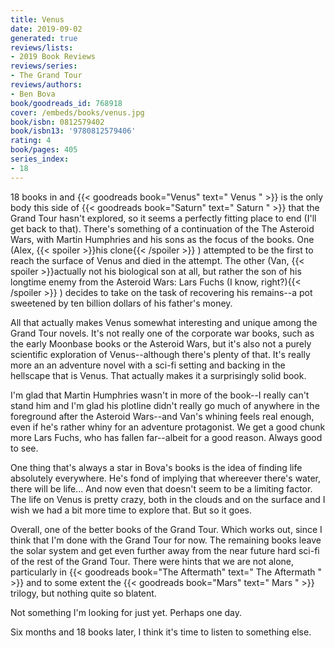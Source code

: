 ```yaml
---
title: Venus
date: 2019-09-02
generated: true
reviews/lists:
- 2019 Book Reviews
reviews/series:
- The Grand Tour
reviews/authors:
- Ben Bova
book/goodreads_id: 768918
cover: /embeds/books/venus.jpg
book/isbn: 0812579402
book/isbn13: '9780812579406'
rating: 4
book/pages: 405
series_index:
- 18
---
```

18 books in and {{< goodreads book="Venus" text=" Venus " >}} is the only body this side of {{< goodreads book="Saturn" text=" Saturn " >}} that the Grand Tour hasn't explored, so it seems a perfectly fitting place to end (I'll get back to that). There's something of a continuation of the The Asteroid Wars, with Martin Humphries and his sons as the focus of the books. One (Alex,  {{< spoiler >}}his clone{{< /spoiler >}}  ) attempted to be the first to reach the surface of Venus and died in the attempt. The other (Van,  {{< spoiler >}}actually not his biological son at all, but rather the son of his longtime enemy from the Asteroid Wars: Lars Fuchs (I know, right?){{< /spoiler >}} ) decides to take on the task of recovering his remains--a pot sweetened by ten billion dollars of his father's money.  

All that actually makes Venus somewhat interesting and unique among the Grand Tour novels. It's not really one of the corporate war books, such as the early Moonbase books or the Asteroid Wars, but it's also not a purely scientific exploration of Venus--although there's plenty of that. It's really more an an adventure novel with a sci-fi setting and backing in the hellscape that is Venus. That actually makes it a surprisingly solid book.  

<!--more-->

I'm glad that Martin Humphries wasn't in more of the book--I really can't stand him and I'm glad his plotline didn't really go much of anywhere in the foreground after the Asteroid Wars--and Van's whining feels real enough, even if he's rather whiny for an adventure protagonist. We get a good chunk more Lars Fuchs, who has fallen far--albeit for a good reason. Always good to see.  

One thing that's always a star in Bova's books is the idea of finding life absolutely everywhere. He's fond of implying that whereever there's water, there will be life... And now even that doesn't seem to be a limiting factor. The life on Venus is pretty crazy, both in the clouds and on the surface and I wish we had a bit more time to explore that. But so it goes.  

Overall, one of the better books of the Grand Tour. Which works out, since I think that I'm done with the Grand Tour for now. The remaining books leave the solar system and get even further away from the near future hard sci-fi of the rest of the Grand Tour. There were hints that we are not alone, particularly in {{< goodreads book="The Aftermath" text=" The Aftermath " >}} and to some extent the {{< goodreads book="Mars" text=" Mars " >}} trilogy, but nothing quite so blatent.  

Not something I'm looking for just yet. Perhaps one day.  

Six months and 18 books later, I think it's time to listen to something else.